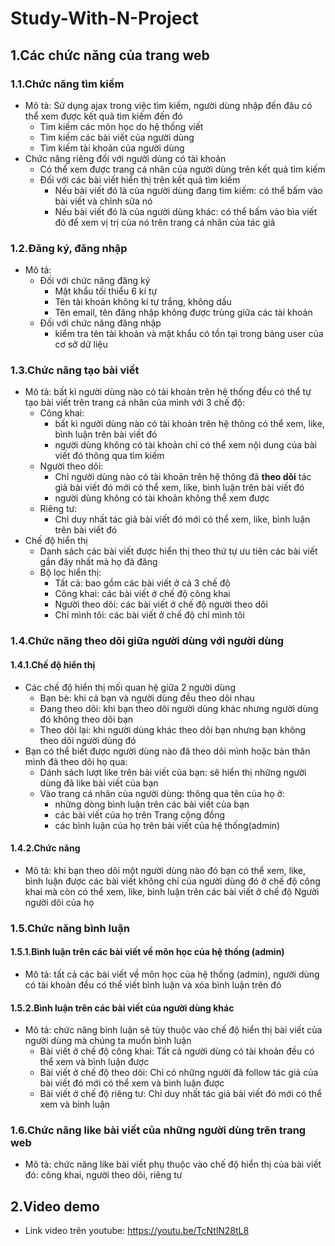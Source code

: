 # Study-With-N-Project
## 1.Các chức năng của trang web 
### 1.1.Chức năng tìm kiếm
- Mô tả: Sử dụng ajax trong việc tìm kiếm, người dùng nhập đến đâu có thể xem được kết quả tìm kiếm đến đó
  - Tìm kiếm các môn học do hệ thống viết
  - Tìm kiếm các bài viết của người dùng 
  - Tìm kiếm tài khoản của người dùng
- Chức năng riêng đối với người dùng có tài khoản
  - Có thể xem được trang cá nhân của người dùng trên kết quả tìm kiếm
  - Đối với các bài viết hiển thị trên kết quả tìm kiếm
    - Nếu bài viết đó là của người dùng đang tìm kiếm: có thể bấm vào bài viết và chỉnh sửa nó
    - Nếu bài viết đó là của người dùng khác: có thể bấm vào bìa viết đó để xem vị trị của nó trên trang cá nhân của tác giả
  
### 1.2.Đăng ký, đăng nhập
- Mô tả:
  - Đối với chức năng đăng ký
    - Mật khẩu tối thiểu 6 kí tự
    - Tên tài khoản không kí tự trắng, không dấu
    - Tên email, tên đăng nhập không được trùng giữa các tài khoản
  - Đối với chức năng đăng nhập
    - kiểm tra tên tài khoản và mật khẩu có tồn tại trong bảng user của cơ sở dữ liệu

### 1.3.Chức năng tạo bài viết
 - Mô tả: bất kì người dùng nào có tài khoản trên hệ thống đều có thể tự tạo bài viết trên trang cá nhân của mình với 3 chế độ:
   - Công khai:
     - bất kì người dùng nào có tài khoản trên hệ thông có thể xem, like, bình luận trên bài viết đó
     - người dùng không có tài khoản chỉ có thể xem nội dung của bài viết đó thông qua tìm kiếm
   - Người theo dõi:
     - Chỉ người dùng nào có tài khoản trên hệ thông đã **theo dõi** tác giả bài viết đó mới có thể xem, like, bình luận trên bài viết đó
     - người dùng không có tài khoản không thể xem được
   - Riêng tư:
     - Chỉ duy nhất tác giả bài viết đó mới có thể xem, like, bình luận trên bài viết đó
- Chế độ hiển thị
    - Danh sách các bài viết được hiển thị theo thứ tự ưu tiên các bài viết gần đây nhất mà họ đã đăng
    - Bộ lọc hiển thị:
      - Tất cả: bao gồm các bài viết ở cả 3 chế độ
      - Công khai: các bài viết ở chế độ công khai
      - Người theo dõi: các bài viết ở chế độ người theo dõi
      - Chỉ mình tôi: các bài viết ở chế độ chỉ mình tôi

### 1.4.Chức năng theo dõi giữa người dùng với người dùng
#### 1.4.1.Chế độ hiển thị 
 - Các chế độ hiển thị mối quan hệ giữa 2 người dùng
   - Bạn bè: khi cả bạn và người dùng đều theo dõi nhau
   - Đang theo dõi: khi bạn theo dõi người dùng khác nhưng người dùng đó không theo dõi bạn
   - Theo dõi lại: khi người dùng khác theo dõi bạn nhưng bạn không theo dõi người dùng đó 
 - Bạn có thể biết được người dùng nào đã theo dõi mình hoặc bản thân mình đã theo dõi họ qua:
   - Dánh sách lượt like trên bài viết của bạn: sẽ hiển thị những người dùng đã like bài viết của bạn
   - Vào trang cá nhân của người dùng: thông qua tên của họ ở:
     - những dòng bình luận trên các bài viết của bạn
     - các bài viết của họ trên Trang cộng đồng
     - các bình luận của họ trên bài viết của hệ thống(admin)

#### 1.4.2.Chức năng
 - Mô tả: khi bạn theo dõi một người dùng nào đó bạn có thể xem, like, bình luận được các bài viết không chỉ của người dùng đó ở chế độ công khai mà còn có thể xem, like, bình luận trên các bài viết ở chế độ Người người dõi của họ
   
### 1.5.Chức năng bình luận
#### 1.5.1.Bình luận trên các bài viết về môn học của hệ thống (admin) 
 - Mô tả: tất cả các bài viết về môn học của hệ thống (admin), người dùng có tài khoản đều có thể viết bình luận và xóa bình luận trên đó
#### 1.5.2.Bình luận trên các bài viết của người dùng khác 
 - Mô tả: chức năng bình luận sẽ tùy thuộc vào chế độ hiển thị bài viết của người dùng mà chúng ta muốn bình luận
   - Bài viết ở chế độ công khai: Tất cả người dùng có tài khoản đều có thể xem và bình luận được
   - Bài viết ở chế độ theo dõi: Chỉ có những người đã follow tác giả của bài viết đó mới có thể xem và bình luận được
   - Bài viết ở chế độ riêng tư: Chỉ duy nhất tác giả bài viết đó mới có thể xem và bình luận 

### 1.6.Chức năng like bài viết của những người dùng trên trang web
 - Mô tả: chức năng like bài viết phụ thuộc vào chế độ hiển thị của bài viết đó: công khai, người theo dõi, riêng tư

## 2.Video demo 
- Link video trên youtube: https://youtu.be/TcNtlN28tL8
